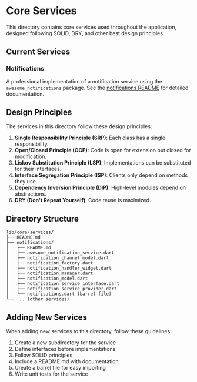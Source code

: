# Core Services

This directory contains core services used throughout the application, designed following SOLID, DRY, and other best design principles.

## Current Services

### Notifications

A professional implementation of a notification service using the `awesome_notifications` package. See the [notifications README](notifications/README.md) for detailed documentation.

## Design Principles

The services in this directory follow these design principles:

1. **Single Responsibility Principle (SRP)**: Each class has a single responsibility.
2. **Open/Closed Principle (OCP)**: Code is open for extension but closed for modification.
3. **Liskov Substitution Principle (LSP)**: Implementations can be substituted for their interfaces.
4. **Interface Segregation Principle (ISP)**: Clients only depend on methods they use.
5. **Dependency Inversion Principle (DIP)**: High-level modules depend on abstractions.
6. **DRY (Don't Repeat Yourself)**: Code reuse is maximized.

## Directory Structure

```
lib/core/services/
├── README.md
├── notifications/
│   ├── README.md
│   ├── awesome_notification_service.dart
│   ├── notification_channel_model.dart
│   ├── notification_factory.dart
│   ├── notification_handler_widget.dart
│   ├── notification_manager.dart
│   ├── notification_model.dart
│   ├── notification_service_interface.dart
│   ├── notification_service_provider.dart
│   └── notifications.dart (barrel file)
└── ... (other services)
```

## Adding New Services

When adding new services to this directory, follow these guidelines:

1. Create a new subdirectory for the service
2. Define interfaces before implementations
3. Follow SOLID principles
4. Include a README.md with documentation
5. Create a barrel file for easy importing
6. Write unit tests for the service
